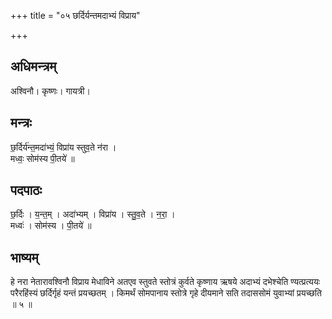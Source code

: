 +++
title = "०५ छर्दिर्यन्तमदाभ्यं विप्राय"

+++
## अधिमन्त्रम्
अश्विनौ। कृष्णः। गायत्री।

## मन्त्रः
छ॒र्दिर्य॑न्त॒मदा॑भ्यं॒ विप्रा॑य स्तुव॒ते न॑रा ।  
मध्वः॒ सोम॑स्य पी॒तये॑ ॥

## पदपाठः
छ॒र्दिः । य॒न्त॒म् । अदा॑भ्यम् । विप्रा॑य । स्तु॒व॒ते । न॒रा॒ ।  
मध्वः॑ । सोम॑स्य । पी॒तये॑ ॥

## भाष्यम्
हे नरा नेतारावश्विनौ विप्राय मेधाविने अतएव स्तुवते स्तोत्रं कुर्वते कृष्णाय ऋषये अदाभ्यं दभेश्चेति ण्यत्प्रत्ययः परैरहिंस्यं छर्दिर्गृहं यन्तं प्रयच्छतम् । किमर्थं सोमपानाय स्तोत्रे गृहे दीयमाने सति तदाससोमं युवाभ्यां प्रयच्छति ॥ ५ ॥